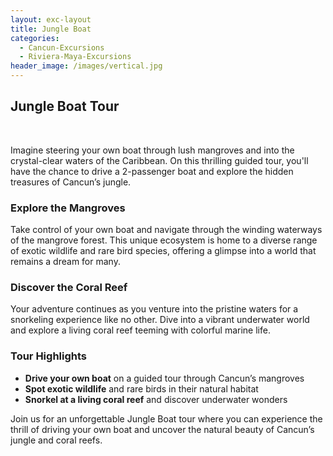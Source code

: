 ```yaml
---
layout: exc-layout
title: Jungle Boat
categories:
  - Cancun-Excursions
  - Riviera-Maya-Excursions
header_image: /images/vertical.jpg
---
```

## Jungle Boat Tour

&nbsp;

Imagine steering your own boat through lush mangroves and into the crystal-clear waters of the Caribbean. On this thrilling guided tour, you'll have the chance to drive a 2-passenger boat and explore the hidden treasures of Cancun’s jungle.

### Explore the Mangroves

Take control of your own boat and navigate through the winding waterways of the mangrove forest. This unique ecosystem is home to a diverse range of exotic wildlife and rare bird species, offering a glimpse into a world that remains a dream for many.

### Discover the Coral Reef

Your adventure continues as you venture into the pristine waters for a snorkeling experience like no other. Dive into a vibrant underwater world and explore a living coral reef teeming with colorful marine life. 

### Tour Highlights

- **Drive your own boat** on a guided tour through Cancun’s mangroves
- **Spot exotic wildlife** and rare birds in their natural habitat
- **Snorkel at a living coral reef** and discover underwater wonders

Join us for an unforgettable Jungle Boat tour where you can experience the thrill of driving your own boat and uncover the natural beauty of Cancun’s jungle and coral reefs.
